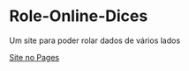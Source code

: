 # Role-Online-Dices
 Um site para poder rolar dados de vários lados

<a href="https://gabrielzfr.github.io/Role-Online-Dices/">Site no Pages</a> 